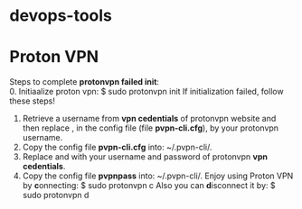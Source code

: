 # devops-tools
# Proton VPN
Steps to complete **protonvpn failed init**:
<br/>0. Initiaalize proton vpn:
  $ sudo protonvpn init
If initialization failed, follow these steps!  
1. Retrieve a username from **vpn cedentials** of protonvpn website  and then replace **<username>**, in the config file (file **pvpn-cli.cfg**), by your protonvpn username.
2. Copy the config file **pvpn-cli.cfg** into: ~/.pvpn-cli/. 
3. Replace **<username>** and **<password>** with your username and password of protonvpn **vpn cedentials**.
4. Copy the config file **pvpnpass** into: ~/.pvpn-cli/.
Enjoy using Proton VPN by **c**onnecting:
  $ sudo protonvpn c
Also you can **d**isconnect it by:
  $ sudo protonvpn d

